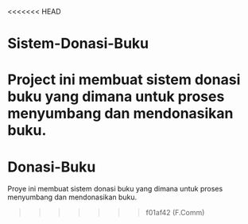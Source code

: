 <<<<<<< HEAD
# Sistem-Donasi-Buku
Project ini membuat sistem donasi buku yang dimana untuk proses menyumbang dan mendonasikan buku.
=======
# Donasi-Buku
Proye ini membuat sistem donasi buku yang dimana untuk proses menyumbang dan mendonasikan buku.
>>>>>>> f01af42 (F.Comm)
